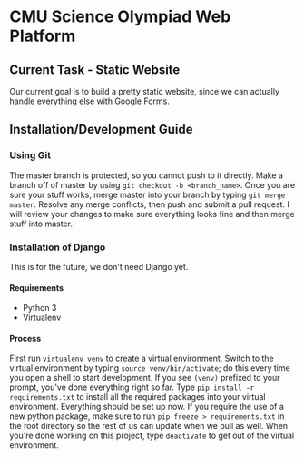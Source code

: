 # CMU Science Olympiad Web Platform

## Current Task - Static Website
Our current goal is to build a pretty static website, since we can actually
handle everything else with Google Forms.

## Installation/Development Guide
### Using Git
The master branch is protected, so you cannot push to it directly. Make
a branch off of master by using `git checkout -b <branch_name>`.
Once you are sure your stuff works, merge master into your branch
by typing `git merge master`. Resolve any merge conflicts, then push
and submit a pull request. I will review your changes to make sure everything
looks fine and then merge stuff into master.

### Installation of Django
This is for the future, we don't need Django yet.
#### Requirements
- Python 3
- Virtualenv

#### Process
First run `virtualenv venv` to create a virtual environment. Switch to the
virtual environment by typing `source venv/bin/activate`; do this every time
you open a shell to start development. If you see `(venv)` prefixed to your
prompt, you've done everything right so far. Type `pip install -r requirements.txt`
to install all the required packages into your virtual environment. Everything
should be set up now. If you require the use of a new python package, make sure to
run `pip freeze > requirements.txt` in the root directory so the rest of us can
update when we pull as well. When you're done working on this project, type
`deactivate` to get out of the virtual environment.
